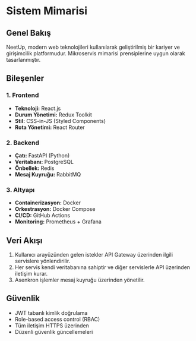 # Sistem Mimarisi

## Genel Bakış
NeetUp, modern web teknolojileri kullanılarak geliştirilmiş bir kariyer ve girişimcilik platformudur. Mikroservis mimarisi prensiplerine uygun olarak tasarlanmıştır.

## Bileşenler

### 1. Frontend
- **Teknoloji:** React.js
- **Durum Yönetimi:** Redux Toolkit
- **Stil:** CSS-in-JS (Styled Components)
- **Rota Yönetimi:** React Router

### 2. Backend
- **Çatı:** FastAPI (Python)
- **Veritabanı:** PostgreSQL
- **Önbellek:** Redis
- **Mesaj Kuyruğu:** RabbitMQ

### 3. Altyapı
- **Containerizasyon:** Docker
- **Orkestrasyon:** Docker Compose
- **CI/CD:** GitHub Actions
- **Monitoring:** Prometheus + Grafana

## Veri Akışı
1. Kullanıcı arayüzünden gelen istekler API Gateway üzerinden ilgili servislere yönlendirilir.
2. Her servis kendi veritabanına sahiptir ve diğer servislerle API üzerinden iletişim kurar.
3. Asenkron işlemler mesaj kuyruğu üzerinden yönetilir.

## Güvenlik
- JWT tabanlı kimlik doğrulama
- Role-based access control (RBAC)
- Tüm iletişim HTTPS üzerinden
- Düzenli güvenlik güncellemeleri
